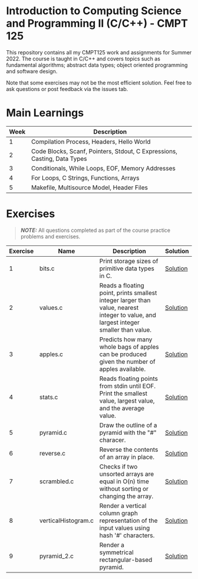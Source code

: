# Introduction to Computing Science and Programming II (C/C++) - CMPT 125
This repository contains all my CMPT125 work and assignments for Summer 2022.
The course is taught in C/C++ and covers topics such as fundamental algorithms; abstract data types; object oriented programming and software design. 

Note that some exercises may not be the most efficient solution. Feel free to ask questions or post feedback via the issues tab.

# Main Learnings 
| Week | Description                                                              |
|------|--------------------------------------------------------------------------|
| 1    | Compilation Process, Headers, Hello World                                |
| 2    | Code Blocks, Scanf, Pointers, Stdout, C Expressions, Casting, Data Types |
| 3    | Conditionals, While Loops, EOF, Memory Addresses                         |
| 4    | For Loops, C Strings, Functions, Arrays                                  |
| 5    | Makefile, Multisource Model, Header Files                                |

# Exercises 
> **_NOTE:_**  All questions completed as part of the course practice problems and exercises.

| Exercise | Name                | Description                                                                                                                          | Solution                                                                          |
|----------|---------------------|--------------------------------------------------------------------------------------------------------------------------------------|-----------------------------------------------------------------------------------|
| 1        | bits.c              | Print storage sizes of primitive data types in C.                                                                                    | [Solution](https://github.com/syw175/cmpt-125/blob/main/Lab1/bits.c)              |
| 2        | values.c            | Reads a floating point, prints smallest integer larger than value, nearest integer to value, and largest integer smaller than value. | [Solution](https://github.com/syw175/cmpt-125/blob/main/Lab1/values.c)            |
| 3        | apples.c            | Predicts how many whole bags of apples can be produced given the number of apples available.                                         | [Solution](https://github.com/syw175/cmpt-125/blob/main/Lab1/apples.c)            |
| 4        | stats.c             | Reads floating points from stdin until EOF. Print the smallest value, largest value, and the average value.                          | [Solution](https://github.com/syw175/cmpt-125/blob/main/Lab2/stats.c)             |
| 5        | pyramid.c           | Draw the outline of a pyramid with the "#" characer.                                                                                 | [Solution](https://github.com/syw175/cmpt-125/blob/main/Lab2/pyramid.c)           |
| 6        | reverse.c           | Reverse the contents of an array in place.                                                                                           | [Solution](https://github.com/syw175/cmpt-125/blob/main/Lab2/reverse.c)           |
| 7        | scrambled.c         | Checks if two unsorted arrays are equal in O(n) time without sorting or changing the array.                                          | [Solution](https://github.com/syw175/cmpt-125/blob/main/Lab3/scrambled.c)         |
| 8        | verticalHistogram.c | Render a vertical column graph representation of the input values using hash '#' characters.                                         | [Solution](https://github.com/syw175/cmpt-125/blob/main/Lab3/verticalHistogram.c) |
| 9        | pyramid_2.c         | Render a symmetrical rectangular-based pyramid.                                                                                      | [Solution](https://github.com/syw175/cmpt-125/blob/main/Lab3/pyramid_2.c)         |
